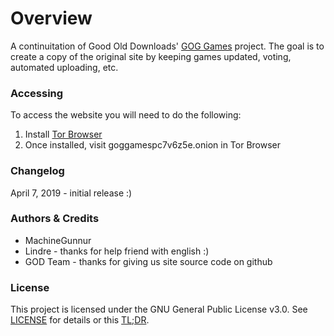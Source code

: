 # Overview
A continuitation of Good Old Downloads' [GOG Games](https://github.com/Good-Old-Downloads/gg) project. The goal is to create a copy of the original site by keeping games updated, voting, automated uploading, etc.

### Accessing 
To access the website you will need to do the following:
1. Install [Tor Browser](https://www.torproject.org/download/)
2. Once installed, visit goggamespc7v6z5e.onion in Tor Browser

### Changelog
April 7, 2019 - initial release :)

### Authors & Credits
* MachineGunnur
* Lindre - thanks for help friend with english :)
* GOD Team - thanks for giving us site source code on github

### License
This project is licensed under the GNU General Public License v3.0. See [LICENSE](LICENSE) for details or this [TL;DR](https://tldrlegal.com/license/gnu-general-public-license-v3-(gpl-3)).
